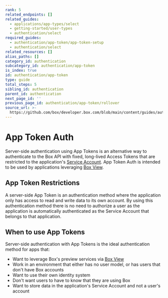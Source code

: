 ```yaml
---
rank: 5
related_endpoints: []
related_guides:
  - applications/app-types/select
  - getting-started/user-types
  - authentication/select
required_guides:
  - authentication/app-token/app-token-setup
  - authentication/select
related_resources: []
alias_paths: []
category_id: authentication
subcategory_id: authentication/app-token
is_index: true
id: authentication/app-token
type: guide
total_steps: 5
sibling_id: authentication
parent_id: authentication
next_page_id: ''
previous_page_id: authentication/app-token/rollover
source_url: >-
  https://github.com/box/developer.box.com/blob/main/content/guides/authentication/app-token/index.md
---
```

# App Token Auth

Server-side authentication using App Tokens is an alternative way to
authenticate to the Box API with fixed, long-lived Access Tokens that are
restricted to the application's [Service Account][sa]. App Token Auth is
intended to be used by applications leveraging [Box View][box-view].

## App Token Restrictions

A server-side App Token is an authentication method where the application only
has access to read and write data to its own account. By using this
authentication method there is no need to authorize a user as the application is
automatically authenticated as the Service Account that belongs to that
application.

## When to use App Tokens

Server-side authentication with App Tokens is the ideal authentication method
for apps that:

- Want to leverage Box's preview services via [Box View][box-view]
- Work in an environment that either has no user model, or has users that don't
  have Box accounts
- Want to use their own identity system
- Don't want users to have to know that they are using Box
- Want to store data in the application's Service Account and not a user's
  account

[sa]: g://getting-started/user-types/service-account
[box-view]: g://embed/box-view